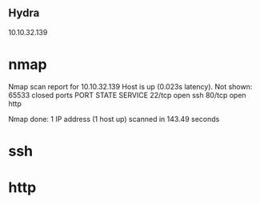 ## Hydra

10.10.32.139

# nmap

Nmap scan report for 10.10.32.139
Host is up (0.023s latency).
Not shown: 65533 closed ports
PORT   STATE SERVICE
22/tcp open  ssh
80/tcp open  http

Nmap done: 1 IP address (1 host up) scanned in 143.49 seconds

# ssh

# http

